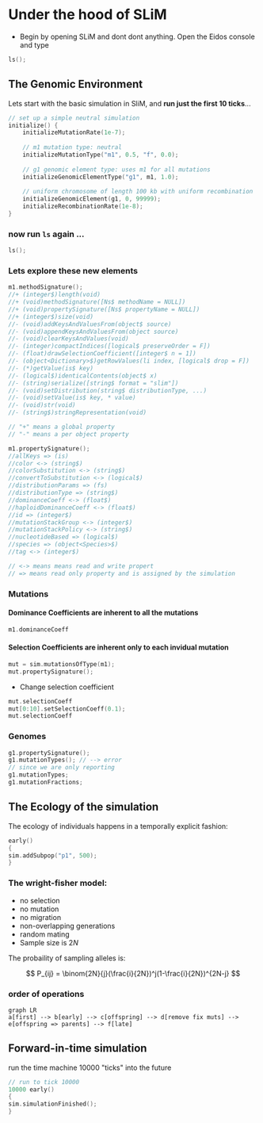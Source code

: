 # Under the hood of SLiM

* Begin by opening SLiM and dont dont anything. Open the Eidos console and type

```c
ls();
```

## The Genomic Environment
 
Lets start with the basic simulation in SliM, and **run just the first 10 ticks**...

```c
// set up a simple neutral simulation
initialize() {
	initializeMutationRate(1e-7);
	
	// m1 mutation type: neutral
	initializeMutationType("m1", 0.5, "f", 0.0);
	
	// g1 genomic element type: uses m1 for all mutations
	initializeGenomicElementType("g1", m1, 1.0);
	
	// uniform chromosome of length 100 kb with uniform recombination
	initializeGenomicElement(g1, 0, 99999);
	initializeRecombinationRate(1e-8);
}
```
### now run `ls` again ...
```c
ls();
```

### Lets explore these new elements

```c
m1.methodSignature();
//+ (integer$)length(void)
//+ (void)methodSignature([Ns$ methodName = NULL])
//+ (void)propertySignature([Ns$ propertyName = NULL])
//+ (integer$)size(void)
//- (void)addKeysAndValuesFrom(object$ source)
//- (void)appendKeysAndValuesFrom(object source)
//- (void)clearKeysAndValues(void)
//- (integer)compactIndices([logical$ preserveOrder = F])
//- (float)drawSelectionCoefficient([integer$ n = 1])
//- (object<Dictionary>$)getRowValues(li index, [logical$ drop = F])
//- (*)getValue(is$ key)
//- (logical$)identicalContents(object$ x)
//- (string)serialize([string$ format = "slim"])
//- (void)setDistribution(string$ distributionType, ...)
//- (void)setValue(is$ key, * value)
//- (void)str(void)
//- (string$)stringRepresentation(void)

// "+" means a global property
// "-" means a per object property
```

```c
m1.propertySignature();
//allKeys => (is)
//color <-> (string$)
//colorSubstitution <-> (string$)
//convertToSubstitution <-> (logical$)
//distributionParams => (fs)
//distributionType => (string$)
//dominanceCoeff <-> (float$)
//haploidDominanceCoeff <-> (float$)
//id => (integer$)
//mutationStackGroup <-> (integer$)
//mutationStackPolicy <-> (string$)
//nucleotideBased => (logical$)
//species => (object<Species>$)
//tag <-> (integer$)

// <-> means means read and write propert
// => means read only property and is assigned by the simulation
```

### Mutations

#### Dominance Coefficients are inherent to all the mutations
```c
m1.dominanceCoeff
```

#### Selection Coefficients are inherent only to each invidual mutation
```c
mut = sim.mutationsOfType(m1);
mut.propertySignature();
```
* Change selection coefficient
```c
mut.selectionCoeff
mut[0:10].setSelectionCoeff(0.1);
mut.selectionCoeff
```

### Genomes

```c
g1.propertySignature();
g1.mutationTypes(); // --> error
// since we are only reporting
g1.mutationTypes;
g1.mutationFractions;
```

## The Ecology of the simulation

The ecology of individuals happens in a temporally explicit fashion:

```c
early()
{
sim.addSubpop("p1", 500);
}
```

### The wright-fisher model:
- no selection
- no mutation
- no migration
- non-overlapping generations 
- random mating
- Sample size is $2N$

The probaility of sampling alleles is:

$$
P_{ij} = \binom{2N}{j}(\frac{i}{2N})^j(1-\frac{i}{2N})^{2N-j}
$$

### order of operations 

```mermaid
graph LR
a[first] --> b[early] --> c[offspring] --> d[remove fix muts] --> e[offspring => parents] --> f[late]
```

## Forward-in-time simulation
run the time machine 10000 "ticks" into the future
```c
// run to tick 10000
10000 early()
{
sim.simulationFinished();
}
```
